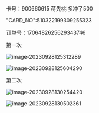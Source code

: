 卡号：900660615   蒋先桃 多冲了500

"CARD_NO":510322199309255323

订单号：1706482625629343746

第一次  

![image-20230928125312289](C:\Users\jd\AppData\Roaming\Typora\typora-user-images\image-20230928125312289.png)



![image-20230928125604290](C:\Users\jd\AppData\Roaming\Typora\typora-user-images\image-20230928125604290.png)



第二次

![image-20230928130254420](https://picture-typora-zhangjingqi.oss-cn-beijing.aliyuncs.com/image-20230928130254420.png)



![image-20230928130502361](https://picture-typora-zhangjingqi.oss-cn-beijing.aliyuncs.com/image-20230928130502361.png)

